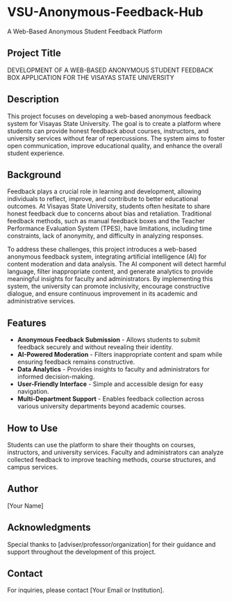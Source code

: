 # VSU-Anonymous-Feedback-Hub
A Web-Based Anonymous Student Feedback Platform

## Project Title
DEVELOPMENT OF A WEB-BASED ANONYMOUS STUDENT FEEDBACK BOX APPLICATION FOR THE VISAYAS STATE UNIVERSITY

## Description
This project focuses on developing a web-based anonymous feedback system for Visayas State University. The goal is to create a platform where students can provide honest feedback about courses, instructors, and university services without fear of repercussions. The system aims to foster open communication, improve educational quality, and enhance the overall student experience.

## Background
Feedback plays a crucial role in learning and development, allowing individuals to reflect, improve, and contribute to better educational outcomes. At Visayas State University, students often hesitate to share honest feedback due to concerns about bias and retaliation. Traditional feedback methods, such as manual feedback boxes and the Teacher Performance Evaluation System (TPES), have limitations, including time constraints, lack of anonymity, and difficulty in analyzing responses. 

To address these challenges, this project introduces a web-based anonymous feedback system, integrating artificial intelligence (AI) for content moderation and data analysis. The AI component will detect harmful language, filter inappropriate content, and generate analytics to provide meaningful insights for faculty and administrators. By implementing this system, the university can promote inclusivity, encourage constructive dialogue, and ensure continuous improvement in its academic and administrative services.

## Features
- **Anonymous Feedback Submission** - Allows students to submit feedback securely and without revealing their identity.
- **AI-Powered Moderation** - Filters inappropriate content and spam while ensuring feedback remains constructive.
- **Data Analytics** - Provides insights to faculty and administrators for informed decision-making.
- **User-Friendly Interface** - Simple and accessible design for easy navigation.
- **Multi-Department Support** - Enables feedback collection across various university departments beyond academic courses.

## How to Use
Students can use the platform to share their thoughts on courses, instructors, and university services. Faculty and administrators can analyze collected feedback to improve teaching methods, course structures, and campus services.

## Author
[Your Name]

## Acknowledgments
Special thanks to [adviser/professor/organization] for their guidance and support throughout the development of this project.

## Contact
For inquiries, please contact [Your Email or Institution].

